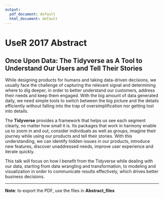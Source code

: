 ```yaml
---
output:
  pdf_document: default
  html_document: default
---
```

# UseR 2017 Abstract

## Once Upon Data: The Tidyverse as A Tool to Understand Our Users and Tell Their Stories

While designing products for humans and taking data-driven decisions, we usually face the challenge of capturing the relevant signal and determining where to dig deeper, in order to better understand our customers, address their needs and keep them engaged. With the big amount of data generated daily, we need simple tools to switch between the big picture and the details efficiently without falling into the trap of oversimplification nor getting lost into details. 

The **Tidyverse** provides a framework that helps us see each segment clearly, no matter how small it is. Its packages that work in harmony enable us to zoom in and out, consider individuals as well as groups, imagine their journey while using our products and tell their stories. With this understanding, we can identify hidden issues in our products, introduce new features, discover unaddressed needs, improve user experience and iterate quickly. 

This talk will focus on how I benefit from the Tidyverse while dealing with our data, starting from data wrangling and transformation, to modeling and visualization in order to communicate results effectively, which drives better business decisions. 

-------------------
**Note**: to export the PDF, use the files in **Abstract_files** 
